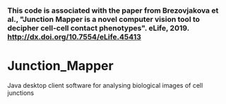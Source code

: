 ### This code is associated with the paper from Brezovjakova et al., "Junction Mapper is a novel computer vision tool to decipher cell-cell contact phenotypes". eLife, 2019. http://dx.doi.org/10.7554/eLife.45413

# Junction_Mapper
Java desktop client software for analysing biological images of cell junctions
